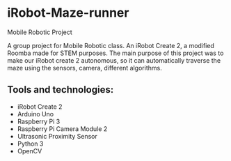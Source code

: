 
# iRobot-Maze-runner
Mobile Robotic Project

A group project for Mobile Robotic class. An iRobot Create 2, a modified Roomba made for STEM purposes.
The main purpose of this project was to make our iRobot create 2 autonomous, so it can automatically traverse the maze using the sensors, camera, different algorithms. 


## Tools and technologies:

- iRobot Create 2 
- Arduino Uno
- Raspberry Pi 3
- Raspberry Pi Camera Module 2
- Ultrasonic Proximity Sensor
- Python 3
- OpenCV

